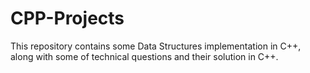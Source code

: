 # CPP-Projects
This repository contains some Data Structures implementation in C++, along with some of technical questions and their solution in C++.
